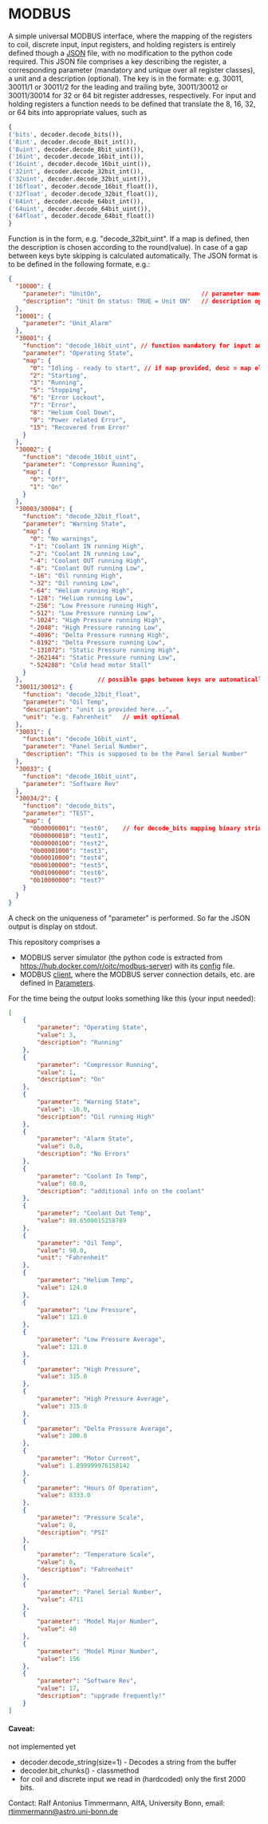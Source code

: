 # MODBUS

A simple universal MODBUS interface, where the mapping of the registers to coil,
discrete input, input registers, and holding registers is entirely defined
though a
[JSON](https://github.com/ccatp/MODBUS/blob/master/src/client_mapping.json)
file, with no modification to the python code required. This JSON file comprises
a key describing the register, a corresponding parameter (mandatory and unique
over all register classes), a unit and a description (optional). The key is in
the formate: e.g. 30011, 30011/1 or 30011/2 for the leading and trailing byte,
30011/30012 or 30011/30014 for 32 or 64 bit register addresses, respectively. 
For input and holding registers a function needs to be defined that translate 
the 8, 16, 32, or 64 bits into appropriate values, such as

```python
{
('bits', decoder.decode_bits()),
('8int', decoder.decode_8bit_int()),
('8uint', decoder.decode_8bit_uint()),
('16int', decoder.decode_16bit_int()),
('16uint', decoder.decode_16bit_uint()),
('32int', decoder.decode_32bit_int()),
('32uint', decoder.decode_32bit_uint()),
('16float', decoder.decode_16bit_float()),
('32float', decoder.decode_32bit_float()),
('64int', decoder.decode_64bit_int()),
('64uint', decoder.decode_64bit_uint()),
('64float', decoder.decode_64bit_float())
}
```

Function is in the form, e.g. "decode_32bit_uint". If a map is defined, then 
the description is chosen according to the round(value). In case of a gap 
between keys byte skipping is calculated automatically. The JSON format is to 
be defined in the following formate, e.g.:

```JSON
{
  "10000": {
    "parameter": "UnitOn",                            // parameter mandatory
    "description": "Unit On status: TRUE = Unit ON"   // description optional
  },
  "10001": {
    "parameter": "Unit_Alarm"
  }, 
  "30001": {
    "function": "decode_16bit_uint", // function mandatory for input and holding register
    "parameter": "Operating State",
    "map": {
      "0": "Idling ‐ ready to start", // if map provided, desc = map element
      "2": "Starting",
      "3": "Running",
      "5": "Stopping",
      "6": "Error Lockout",
      "7": "Error",
      "8": "Helium Cool Down",
      "9": "Power related Error",
      "15": "Recovered from Error"
    }
  },
  "30002": {
    "function": "decode_16bit_uint",
    "parameter": "Compressor Running",
    "map": {
      "0": "Off",
      "1": "On"
    }
  },
  "30003/30004": {
    "function": "decode_32bit_float",
    "parameter": "Warning State",
    "map": {
      "0": "No warnings",
      "-1": "Coolant IN running High",
      "-2": "Coolant IN running Low",
      "-4": "Coolant OUT running High",
      "-8": "Coolant OUT running Low",
      "-16": "Oil running High",
      "-32": "Oil running Low",
      "-64": "Helium running High",
      "-128": "Helium running Low",
      "-256": "Low Pressure running High",
      "-512": "Low Pressure running Low",
      "-1024": "High Pressure running High",
      "-2048": "High Pressure running Low",
      "-4096": "Delta Pressure running High",
      "-8192": "Delta Pressure running Low",
      "-131072": "Static Pressure running High",
      "-262144": "Static Pressure running Low",
      "-524288": "Cold head motor Stall"
    }
  },                     // possible gaps between keys are automatically skipped
  "30011/30012": {
    "function": "decode_32bit_float",
    "parameter": "Oil Temp",
    "description": "unit is provided here...",
    "unit": "e.g. Fahrenheit"   // unit optional
  },
  "30031": {
    "function": "decode_16bit_uint",
    "parameter": "Panel Serial Number",
    "description": "This is supposed to be the Panel Serial Number"
  },
  "30033": {
    "function": "decode_16bit_uint",
    "parameter": "Software Rev"
  },
  "30034/2": {
    "function": "decode_bits",
    "parameter": "TEST",
    "map": {
      "0b00000001": "test0",    // for decode_bits mapping binary string format 
      "0b00000010": "test1",
      "0b00000100": "test2",
      "0b00001000": "test3",
      "0b00010000": "test4",
      "0b00100000": "test5",
      "0b01000000": "test6",
      "0b10000000": "test7"
    }
  }
}
```

A check on the uniqueness of "parameter" is performed. So far the JSON output 
is display on stdout.

This repository comprises a 
* MODBUS server simulator (the python code is extracted from 
https://hub.docker.com/r/oitc/modbus-server) with its 
[config](https://github.com/ccatp/MODBUS/blob/master/src/modbus_server.json) 
file.
* MODBUS [client](https://github.com/ccatp/MODBUS/blob/master/src/modbus_client.py), 
where the MODBUS server connection details, etc. are defined in
[Parameters](https://github.com/ccatp/MODBUS/blob/master/src/client_config.json).

For the time being the output looks something like this (your input needed): 

```JSON
[
    {
        "parameter": "Operating State",
        "value": 3,
        "description": "Running"
    },
    {
        "parameter": "Compressor Running",
        "value": 1,
        "description": "On"
    },
    {
        "parameter": "Warning State",
        "value": -16.0,
        "description": "Oil running High"
    },
    {
        "parameter": "Alarm State",
        "value": 0.0,
        "description": "No Errors"
    },
    {
        "parameter": "Coolant In Temp",
        "value": 60.0,
        "description": "additional info on the coolant"
    },
    {
        "parameter": "Coolant Out Temp",
        "value": 80.6500015258789
    },
    {
        "parameter": "Oil Temp",
        "value": 98.0,
        "unit": "Fahrenheit"
    },
    {
        "parameter": "Helium Temp",
        "value": 124.0
    },
    {
        "parameter": "Low Pressure",
        "value": 121.0
    },
    {
        "parameter": "Low Pressure Average",
        "value": 121.0
    },
    {
        "parameter": "High Pressure",
        "value": 315.0
    },
    {
        "parameter": "High Pressure Average",
        "value": 315.0
    },
    {
        "parameter": "Delta Pressure Average",
        "value": 200.0
    },
    {
        "parameter": "Motor Current",
        "value": 1.899999976158142
    },
    {
        "parameter": "Hours Of Operation",
        "value": 8333.0
    },
    {
        "parameter": "Pressure Scale",
        "value": 0,
        "description": "PSI"
    },
    {
        "parameter": "Temperature Scale",
        "value": 0,
        "description": "Fahrenheit"
    },
    {
        "parameter": "Panel Serial Number",
        "value": 4711
    },
    {
        "parameter": "Model Major Number",
        "value": 40
    },
    {
        "parameter": "Model Minor Number",
        "value": 156
    },
    {
        "parameter": "Software Rev",
        "value": 17,
        "description": "upgrade frequently!"
    }
]
```

#### Caveat:
not implemented yet
* decoder.decode_string(size=1) - Decodes a string from the buffer
* decoder.bit_chunks() - classmethod
* for coil and discrete input we read in (hardcoded) only the first 2000 bits.


Contact: Ralf Antonius Timmermann, AIfA, University Bonn, email: 
rtimmermann@astro.uni-bonn.de